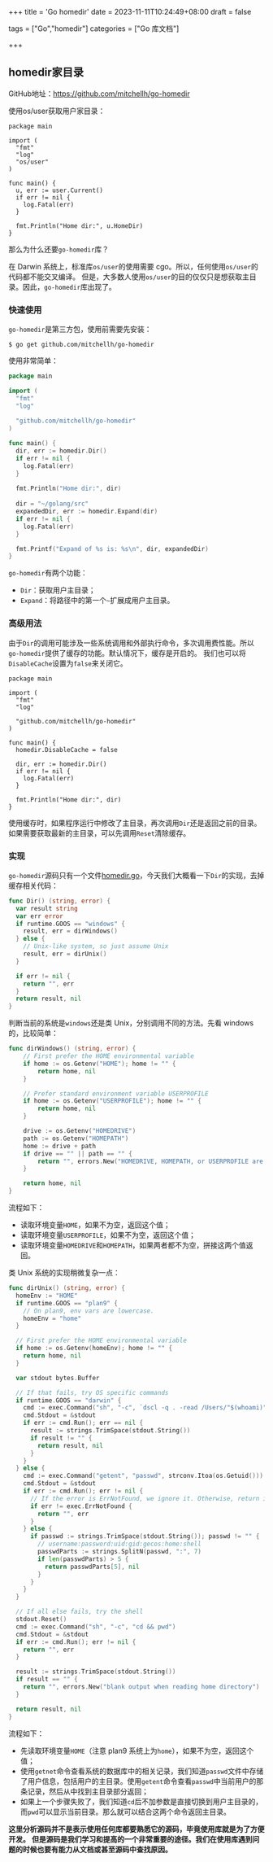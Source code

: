 +++
title = 'Go homedir'
date = 2023-11-11T10:24:49+08:00
draft = false

tags = ["Go","homedir"]
categories = ["Go 库文档"]

+++

## homedir家目录

GitHub地址：https://github.com/mitchellh/go-homedir



使用os/user获取用户家目录：

```
package main

import (
  "fmt"
  "log"
  "os/user"
)

func main() {
  u, err := user.Current()
  if err != nil {
    log.Fatal(err)
  }
    
  fmt.Println("Home dir:", u.HomeDir)
}
```



那么为什么还要`go-homedir`库？

在 Darwin 系统上，标准库`os/user`的使用需要 cgo。所以，任何使用`os/user`的代码都不能交叉编译。
但是，大多数人使用`os/user`的目的仅仅只是想获取主目录。因此，`go-homedir`库出现了。



### 快速使用

`go-homedir`是第三方包，使用前需要先安装：

```vim
$ go get github.com/mitchellh/go-homedir
```

使用非常简单：

```go
package main

import (
  "fmt"
  "log"
    
  "github.com/mitchellh/go-homedir"
)

func main() {
  dir, err := homedir.Dir()
  if err != nil {
    log.Fatal(err)
  }
  
  fmt.Println("Home dir:", dir)
  
  dir = "~/golang/src"
  expandedDir, err := homedir.Expand(dir)
  if err != nil {
    log.Fatal(err)
  }

  fmt.Printf("Expand of %s is: %s\n", dir, expandedDir)
}
```

`go-homedir`有两个功能：

- `Dir`：获取用户主目录；
- `Expand`：将路径中的第一个`~`扩展成用户主目录。



### 高级用法

由于`Dir`的调用可能涉及一些系统调用和外部执行命令，多次调用费性能。所以`go-homedir`提供了缓存的功能。默认情况下，缓存是开启的。
我们也可以将`DisableCache`设置为`false`来关闭它。

```
package main

import (
  "fmt"
  "log"
    
  "github.com/mitchellh/go-homedir"
)

func main() {
  homedir.DisableCache = false
  
  dir, err := homedir.Dir()
  if err != nil {
    log.Fatal(err)
  }
  
  fmt.Println("Home dir:", dir)
}
```

使用缓存时，如果程序运行中修改了主目录，再次调用`Dir`还是返回之前的目录。如果需要获取最新的主目录，可以先调用`Reset`清除缓存。

### 实现

`go-homedir`源码只有一个文件[homedir.go](https://link.segmentfault.com/?enc=szIoHmW4AcjOLSLC3FT2PA%3D%3D.HVyViku%2FcgG4Qpa%2FZ5Pu1MLV4LwCCkk2MFvvoyo7pEA6Dy05IXGl5lPIrcTa9njFTMiIHeepMoWO%2B%2B7qB8idAg%3D%3D)，今天我们大概看一下`Dir`的实现，去掉缓存相关代码：

```go
func Dir() (string, error) {
  var result string
  var err error
  if runtime.GOOS == "windows" {
    result, err = dirWindows()
  } else {
    // Unix-like system, so just assume Unix
    result, err = dirUnix()
  }

  if err != nil {
    return "", err
  }
  return result, nil
}
```

判断当前的系统是`windows`还是类 Unix，分别调用不同的方法。先看 windows 的，比较简单：

```go
func dirWindows() (string, error) {
    // First prefer the HOME environmental variable
    if home := os.Getenv("HOME"); home != "" {
        return home, nil
    }

    // Prefer standard environment variable USERPROFILE
    if home := os.Getenv("USERPROFILE"); home != "" {
        return home, nil
    }

    drive := os.Getenv("HOMEDRIVE")
    path := os.Getenv("HOMEPATH")
    home := drive + path
    if drive == "" || path == "" {
        return "", errors.New("HOMEDRIVE, HOMEPATH, or USERPROFILE are blank")
    }

    return home, nil
}
```

流程如下：

- 读取环境变量`HOME`，如果不为空，返回这个值；
- 读取环境变量`USERPROFILE`，如果不为空，返回这个值；
- 读取环境变量`HOMEDRIVE`和`HOMEPATH`，如果两者都不为空，拼接这两个值返回。

类 Unix 系统的实现稍微复杂一点：

```go
func dirUnix() (string, error) {
  homeEnv := "HOME"
  if runtime.GOOS == "plan9" {
    // On plan9, env vars are lowercase.
    homeEnv = "home"
  }

  // First prefer the HOME environmental variable
  if home := os.Getenv(homeEnv); home != "" {
    return home, nil
  }

  var stdout bytes.Buffer

  // If that fails, try OS specific commands
  if runtime.GOOS == "darwin" {
    cmd := exec.Command("sh", "-c", `dscl -q . -read /Users/"$(whoami)" NFSHomeDirectory | sed 's/^[^ ]*: //'`)
    cmd.Stdout = &stdout
    if err := cmd.Run(); err == nil {
      result := strings.TrimSpace(stdout.String())
      if result != "" {
        return result, nil
      }
    }
  } else {
    cmd := exec.Command("getent", "passwd", strconv.Itoa(os.Getuid()))
    cmd.Stdout = &stdout
    if err := cmd.Run(); err != nil {
      // If the error is ErrNotFound, we ignore it. Otherwise, return it.
      if err != exec.ErrNotFound {
        return "", err
      }
    } else {
      if passwd := strings.TrimSpace(stdout.String()); passwd != "" {
        // username:password:uid:gid:gecos:home:shell
        passwdParts := strings.SplitN(passwd, ":", 7)
        if len(passwdParts) > 5 {
          return passwdParts[5], nil
        }
      }
    }
  }

  // If all else fails, try the shell
  stdout.Reset()
  cmd := exec.Command("sh", "-c", "cd && pwd")
  cmd.Stdout = &stdout
  if err := cmd.Run(); err != nil {
    return "", err
  }

  result := strings.TrimSpace(stdout.String())
  if result == "" {
    return "", errors.New("blank output when reading home directory")
  }

  return result, nil
}
```

流程如下：

- 先读取环境变量`HOME`（注意 plan9 系统上为`home`），如果不为空，返回这个值；
- 使用`getnet`命令查看系统的数据库中的相关记录，我们知道`passwd`文件中存储了用户信息，包括用户的主目录。使用`getent`命令查看`passwd`中当前用户的那条记录，然后从中找到主目录部分返回；
- 如果上一个步骤失败了，我们知道`cd`后不加参数是直接切换到用户主目录的，而`pwd`可以显示当前目录。那么就可以结合这两个命令返回主目录。

**这里分析源码并不是表示使用任何库都要熟悉它的源码，毕竟使用库就是为了方便开发。**
**但是源码是我们学习和提高的一个非常重要的途径。我们在使用库遇到问题的时候也要有能力从文档或甚至源码中查找原因。**